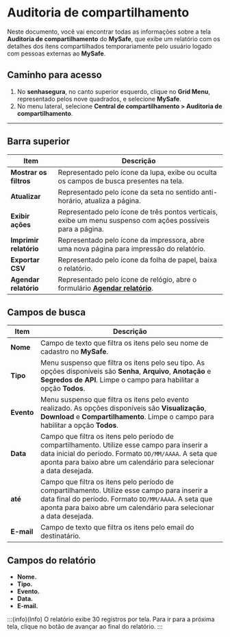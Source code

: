 # Auditoria de compartilhamento

Neste documento, você vai encontrar todas as informações sobre a tela **Auditoria de compartilhamento** do **MySafe**, que exibe um relatório com os detalhes dos itens compartilhados temporariamente pelo usuário logado com pessoas externas ao **MySafe**.

## Caminho para acesso

1. No **senhasegura**, no canto superior esquerdo, clique no **Grid Menu**, representado pelos nove quadrados, e selecione **MySafe**.
2. No menu lateral, selecione **Central de compartilhamento > Auditoria de compartilhamento**.

---

## Barra superior

| Item| Descrição|
|-------------------------|---------------------------------------------------------------------------|
| **Mostrar os filtros**  | Representado pelo ícone da lupa, exibe ou oculta os campos de busca presentes na tela. |
| **Atualizar**           | Representado pelo ícone da seta no sentido anti-horário, atualiza a página. |
| **Exibir ações**        | Representado pelo ícone de três pontos verticais, exibe um menu suspenso com ações possíveis para a página. |
| **Imprimir relatório**  | Representado pelo ícone da impressora, abre uma nova página para impressão do relatório. |
| **Exportar CSV**        | Representado pelo ícone da folha de papel, baixa o relatório. |
| **Agendar relatório**   | Representado pelo ícone de relógio, abre o formulário **[Agendar relatório](/v3-33/docs/pt/general-information-how-to-issue-download-and-schedule-device-reports)**. |



## Campos de busca

| Item     | Descrição                                                                 |
|----------|---------------------------------------------------------------------------|
| **Nome** | Campo de texto que filtra os itens pelo seu nome de cadastro no **MySafe**. |
| **Tipo** | Menu suspenso que filtra os itens pelo seu tipo. As opções disponíveis são **Senha**, **Arquivo**, **Anotação** e **Segredos de API**. Limpe o campo para habilitar a opção **Todos**. |
| **Evento** | Menu suspenso que filtra os itens pelo evento realizado. As opções disponíveis são **Visualização**, **Download** e **Compartilhamento**. Limpe o campo para habilitar a opção **Todos**. |
| **Data** | Campo que filtra os itens pelo período de compartilhamento. Utilize esse campo para inserir a data inicial do período. Formato `DD/MM/AAAA`. A seta que aponta para baixo abre um calendário para selecionar a data desejada. |
| **até**  | Campo que filtra os itens pelo período de compartilhamento. Utilize esse campo para inserir a data final do período. Formato `DD/MM/AAAA`. A seta que aponta para baixo abre um calendário para selecionar a data desejada. |
| **E-mail** | Campo de texto que filtra os itens pelo email do destinatário. |



## Campos do relatório

- **Nome.**
- **Tipo.**
- **Evento.**
- **Data.**
- **E-mail.**

:::(info)(Info)
O relatório exibe 30 registros por tela. Para ir para a próxima tela, clique no botão de avançar ao final do relatório.
:::

